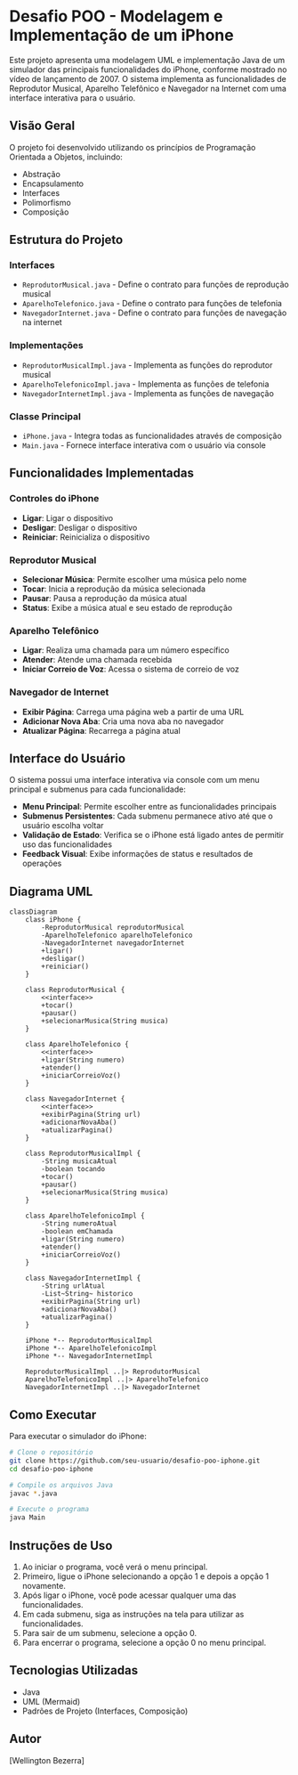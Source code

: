 # Desafio POO - Modelagem e Implementação de um iPhone

Este projeto apresenta uma modelagem UML e implementação Java de um simulador das principais funcionalidades do iPhone, conforme mostrado no vídeo de lançamento de 2007. O sistema implementa as funcionalidades de Reprodutor Musical, Aparelho Telefônico e Navegador na Internet com uma interface interativa para o usuário.

## Visão Geral

O projeto foi desenvolvido utilizando os princípios de Programação Orientada a Objetos, incluindo:

- Abstração
- Encapsulamento
- Interfaces
- Polimorfismo
- Composição

## Estrutura do Projeto

### Interfaces

- `ReprodutorMusical.java` - Define o contrato para funções de reprodução musical
- `AparelhoTelefonico.java` - Define o contrato para funções de telefonia
- `NavegadorInternet.java` - Define o contrato para funções de navegação na internet

### Implementações

- `ReprodutorMusicalImpl.java` - Implementa as funções do reprodutor musical
- `AparelhoTelefonicoImpl.java` - Implementa as funções de telefonia
- `NavegadorInternetImpl.java` - Implementa as funções de navegação

### Classe Principal

- `iPhone.java` - Integra todas as funcionalidades através de composição
- `Main.java` - Fornece interface interativa com o usuário via console

## Funcionalidades Implementadas

### Controles do iPhone

- **Ligar**: Ligar o dispositivo
- **Desligar**: Desligar o dispositivo
- **Reiniciar**: Reinicializa o dispositivo

### Reprodutor Musical

- **Selecionar Música**: Permite escolher uma música pelo nome
- **Tocar**: Inicia a reprodução da música selecionada
- **Pausar**: Pausa a reprodução da música atual
- **Status**: Exibe a música atual e seu estado de reprodução

### Aparelho Telefônico

- **Ligar**: Realiza uma chamada para um número específico
- **Atender**: Atende uma chamada recebida
- **Iniciar Correio de Voz**: Acessa o sistema de correio de voz

### Navegador de Internet

- **Exibir Página**: Carrega uma página web a partir de uma URL
- **Adicionar Nova Aba**: Cria uma nova aba no navegador
- **Atualizar Página**: Recarrega a página atual

## Interface do Usuário

O sistema possui uma interface interativa via console com um menu principal e submenus para cada funcionalidade:

- **Menu Principal**: Permite escolher entre as funcionalidades principais
- **Submenus Persistentes**: Cada submenu permanece ativo até que o usuário escolha voltar
- **Validação de Estado**: Verifica se o iPhone está ligado antes de permitir uso das funcionalidades
- **Feedback Visual**: Exibe informações de status e resultados de operações

## Diagrama UML

```mermaid
classDiagram
    class iPhone {
        -ReprodutorMusical reprodutorMusical
        -AparelhoTelefonico aparelhoTelefonico
        -NavegadorInternet navegadorInternet
        +ligar()
        +desligar()
        +reiniciar()
    }

    class ReprodutorMusical {
        <<interface>>
        +tocar()
        +pausar()
        +selecionarMusica(String musica)
    }

    class AparelhoTelefonico {
        <<interface>>
        +ligar(String numero)
        +atender()
        +iniciarCorreioVoz()
    }

    class NavegadorInternet {
        <<interface>>
        +exibirPagina(String url)
        +adicionarNovaAba()
        +atualizarPagina()
    }

    class ReprodutorMusicalImpl {
        -String musicaAtual
        -boolean tocando
        +tocar()
        +pausar()
        +selecionarMusica(String musica)
    }

    class AparelhoTelefonicoImpl {
        -String numeroAtual
        -boolean emChamada
        +ligar(String numero)
        +atender()
        +iniciarCorreioVoz()
    }

    class NavegadorInternetImpl {
        -String urlAtual
        -List~String~ historico
        +exibirPagina(String url)
        +adicionarNovaAba()
        +atualizarPagina()
    }

    iPhone *-- ReprodutorMusicalImpl
    iPhone *-- AparelhoTelefonicoImpl
    iPhone *-- NavegadorInternetImpl

    ReprodutorMusicalImpl ..|> ReprodutorMusical
    AparelhoTelefonicoImpl ..|> AparelhoTelefonico
    NavegadorInternetImpl ..|> NavegadorInternet
```

## Como Executar

Para executar o simulador do iPhone:

```bash
# Clone o repositório
git clone https://github.com/seu-usuario/desafio-poo-iphone.git
cd desafio-poo-iphone

# Compile os arquivos Java
javac *.java

# Execute o programa
java Main
```

## Instruções de Uso

1. Ao iniciar o programa, você verá o menu principal.
2. Primeiro, ligue o iPhone selecionando a opção 1 e depois a opção 1 novamente.
3. Após ligar o iPhone, você pode acessar qualquer uma das funcionalidades.
4. Em cada submenu, siga as instruções na tela para utilizar as funcionalidades.
5. Para sair de um submenu, selecione a opção 0.
6. Para encerrar o programa, selecione a opção 0 no menu principal.

## Tecnologias Utilizadas

- Java
- UML (Mermaid)
- Padrões de Projeto (Interfaces, Composição)

## Autor

[Wellington Bezerra]

